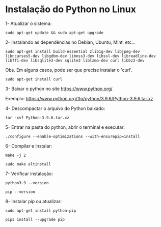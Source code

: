 # Instalação do Python no Linux


1- Atualizar o sistema: 

	sudo apt-get update && sudo apt-get upgrade

2- Instalando as dependências no Debian, Ubuntu, Mint, etc...

	sudo apt-get install build-essential zlib1g-dev libjpeg-dev libncurses5-dev libgdbm-dev libnss3-dev libssl-dev libreadline-dev libffi-dev libsqlite3-dev sqlite3 liblzma-dev curl libbz2-dev

Obs. Em alguns casos, pode ser que precise instalar o 'curl'.

	sudo apt-get install curl

3- Baixar o python no site https://www.python.org/

Exemplo: https://www.python.org/ftp/python/3.9.6/Python-3.9.6.tar.xz

4- Descompactar o arquivo do Python baixado:

	tar -xvf Python-3.9.6.tar.xz

5- Entrar na pasta do python, abrir o terminal e executar:

	./configure --enable-optimizations --with-ensurepip=install

6- Compilar e instalar:

	make -j 2

	sudo make altinstall
	
7- Verificar instalação:

	python3.9 --version

	pip --version

8- Instalar pip ou atualizar:


	sudo apt-get install python-pip
	
	pip3 install --upgrade pip
	
